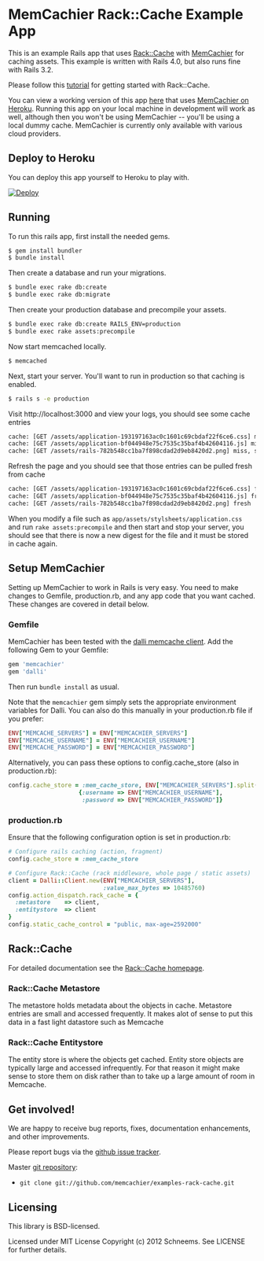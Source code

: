 # MemCachier Rack::Cache Example App

This is an example Rails app that uses
[Rack::Cache](http://rtomayko.github.io/rack-cache/) with
[MemCachier](http://www.memcachier.com) for caching assets. This
example is written with Rails 4.0, but also runs fine with Rails 3.2.

Please follow this
[tutorial](https://devcenter.heroku.com/articles/rack-cache-memcached-rails31)
for getting started with Rack::Cache.

You can view a working version of this app
[here](http://memcachier-examples-rack.herokuapp.com) that uses
[MemCachier on Heroku](https://addons.heroku.com/memcachier). Running
this app on your local machine in development will work as well,
although then you won't be using MemCachier -- you'll be using a local
dummy cache. MemCachier is currently only available with various cloud
providers.

## Deploy to Heroku

You can deploy this app yourself to Heroku to play with.

[![Deploy](https://www.herokucdn.com/deploy/button.png)](https://heroku.com/deploy)

## Running

To run this rails app, first install the needed gems.

```sh
$ gem install bundler
$ bundle install
```

Then create a database and run your migrations.

```sh
$ bundle exec rake db:create
$ bundle exec rake db:migrate
````

Then create your production database and precompile your assets.

```sh
$ bundle exec rake db:create RAILS_ENV=production
$ bundle exec rake assets:precompile
```

Now start memcached locally.

```sh
$ memcached
```

Next, start your server. You'll want to run in production so that
caching is enabled.

```sh
$ rails s -e production
```

Visit http://localhost:3000 and view your logs, you should see some cache entries

```sh
cache: [GET /assets/application-193197163ac0c1601c69cbdaf22f6ce6.css] miss, store
cache: [GET /assets/application-bf044948e75c7535c35baf4b42604116.js] miss, store
cache: [GET /assets/rails-782b548cc1ba7f898cdad2d9eb8420d2.png] miss, store
```

Refresh the page and you should see that those entries can be pulled fresh from cache

```sh
cache: [GET /assets/application-193197163ac0c1601c69cbdaf22f6ce6.css] fresh
cache: [GET /assets/application-bf044948e75c7535c35baf4b42604116.js] fresh
cache: [GET /assets/rails-782b548cc1ba7f898cdad2d9eb8420d2.png] fresh
```

When you modify a file such as `app/assets/stylsheets/application.css` and run
`rake assets:precompile` and then start and stop your server, you should see
that there is now a new digest for the file and it must be stored in cache
again.

## Setup MemCachier

Setting up MemCachier to work in Rails is very easy. You need to make
changes to Gemfile, production.rb, and any app code that you want
cached. These changes are covered in detail below.

### Gemfile

MemCachier has been tested with the [dalli memcache
client](https://github.com/mperham/dalli). Add the following Gem to
your Gemfile:

```ruby
gem 'memcachier'
gem 'dalli'
```

Then run `bundle install` as usual.

Note that the `memcachier` gem simply sets the appropriate environment
variables for Dalli. You can also do this manually in your
production.rb file if you prefer:

```ruby
ENV["MEMCACHE_SERVERS"] = ENV["MEMCACHIER_SERVERS"]
ENV["MEMCACHE_USERNAME"] = ENV["MEMCACHIER_USERNAME"]
ENV["MEMCACHE_PASSWORD"] = ENV["MEMCACHIER_PASSWORD"]
```

Alternatively, you can pass these options to config.cache_store (also
in production.rb):

```ruby
config.cache_store = :mem_cache_store, ENV["MEMCACHIER_SERVERS"].split(','),
                    {:username => ENV["MEMCACHIER_USERNAME"],
                     :password => ENV["MEMCACHIER_PASSWORD"]}
```

### production.rb

Ensure that the following configuration option is set in production.rb:

```ruby
# Configure rails caching (action, fragment)
config.cache_store = :mem_cache_store

# Configure Rack::Cache (rack middleware, whole page / static assets)
client = Dalli::Client.new(ENV["MEMCACHIER_SERVERS"],
                           :value_max_bytes => 10485760)
config.action_dispatch.rack_cache = {
  :metastore    => client,
  :entitystore  => client
}
config.static_cache_control = "public, max-age=2592000"
```

## Rack::Cache

For detailed documentation see the [Rack::Cache
homepage](http://rtomayko.github.io/rack-cache/).

### Rack::Cache Metastore

The metastore holds metadata about the objects in cache. Metastore entries are
small and accessed frequently. It makes alot of sense to put this data in a
fast light datastore such as Memcache

### Rack::Cache Entitystore

The entity store is where the objects get cached. Entity store objects are
typically large and accessed infrequently. For that reason it might make sense
to store them on disk rather than to take up a large amount of room in
Memcache.

## Get involved!

We are happy to receive bug reports, fixes, documentation enhancements,
and other improvements.

Please report bugs via the
[github issue tracker](http://github.com/memcachier/examples-rack-cache/issues).

Master [git repository](http://github.com/memcachier/examples-rack-cache):

* `git clone git://github.com/memcachier/examples-rack-cache.git`

## Licensing

This library is BSD-licensed.

Licensed under MIT License Copyright (c) 2012 Schneems. See LICENSE for
further details.

